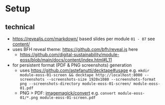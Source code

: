 # Setup

## technical
 - https://revealjs.com/markdown/ based slides per module `01 - 07` see [content/](docs/content/)
 - uses BFH reveal theme: https://github.com/bfh/reveal.js here
   - https://github.com/digital-sustainability/module-eoss/blob/main/docs/content/index.html#L11
 - for persistent format (PDF & PNG screenshots) generation
   - uses https://github.com/astefanutti/decktape#usage e.g. `mkdir module-eoss-01-screen && decktape http://localhost:8000 --screenshots --screenshots-size 1920x1080 --screenshots-format png --screenshots-directory module-eoss-01-screen/ module-eoss-01.pdf`
   - PNG > PDF: [imagemagick/convert](https://imagemagick.org/script/convert.php) e.g. `convert module-eoss-01/*.png module-eoss-01-screen.pdf`
